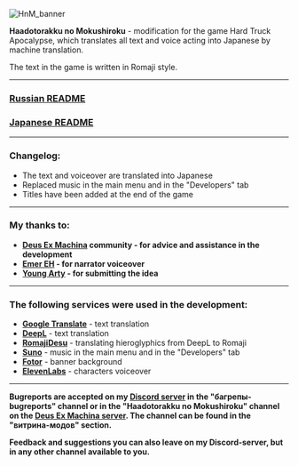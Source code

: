 ![HnM_banner](https://github.com/ksh1vn/HTA_Japanese_autotranslation/assets/60093741/c764d532-634b-43d0-9a2a-f1762ecb3864)

**Haadotorakku no Mokushiroku** - modification for the game Hard Truck Apocalypse, which translates all text and voice acting into Japanese by machine translation.

The text in the game is written in Romaji style.

-----------------

### [Russian README](https://github.com/ksh1vn/Haadotorakku_no_Mokushiroku/blob/main/README.md)
### [Japanese README](https://github.com/ksh1vn/Haadotorakku_no_Mokushiroku/blob/main/README_jp.md)

-----------------

### Changelog:

- The text and voiceover are translated into Japanese
- Replaced music in the main menu and in the "Developers" tab
- Titles have been added at the end of the game

-----------------

### My thanks to:

- **[Deus Ex Machina](https://discord.gg/PVW57kr) community - for advice and assistance in the development**
- **[Emer EH](https://t.me/emerehhhhh) - for narrator voiceover**
- **[Young Arty](https://www.youtube.com/@YoungArty) - for submitting the idea**

-----------------

### The following services were used in the development:

- **[Google Translate](https://translate.google.com/)** - text translation
- **[DeepL](https://www.deepl.com/translator)** - text translation
- **[RomajiDesu](https://www.romajidesu.com/translator)** - translating hieroglyphics from DeepL to Romaji
- **[Suno](https://suno.com/)** - music in the main menu and in the "Developers" tab
- **[Fotor](https://www.fotor.com/)** - banner background
- **[ElevenLabs](https://elevenlabs.io/app/speech-synthesis)** - characters voiceover

-----------------

**Bugreports are accepted on my [Discord server](https://discord.com/invite/Cd5GanuYud) in the "багрепы-bugreports" channel or in the "Haadotorakku no Mokushiroku" channel on the [Deus Ex Machina server](https://discord.gg/PVW57kr). The channel can be found in the "витрина-модов" section.**

**Feedback and suggestions you can also leave on my Discord-server, but in any other channel available to you.**
